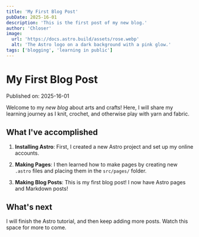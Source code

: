 ```yaml
---
title: 'My First Blog Post'
pubDate: 2025-16-01
description: 'This is the first post of my new blog.'
author: 'Chloser'
image:
  url: 'https://docs.astro.build/assets/rose.webp'
  alt: 'The Astro logo on a dark background with a pink glow.'
tags: ['blogging', 'learning in public']
---
```


# My First Blog Post

Published on: 2025-16-01

Welcome to my _new blog_ about arts and crafts! Here, I will share my learning journey as I knit, crochet, and otherwise play with yarn and fabric.

## What I've accomplished

1. **Installing Astro**: First, I created a new Astro project and set up my online accounts.

2. **Making Pages**: I then learned how to make pages by creating new `.astro` files and placing them in the `src/pages/` folder.

3. **Making Blog Posts**: This is my first blog post! I now have Astro pages and Markdown posts!

## What's next

I will finish the Astro tutorial, and then keep adding more posts. Watch this space for more to come.
